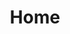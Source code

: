 ---
home: true
title: Home
heroImage: /branding/logo.png
actions:
  - text: Introduction
    link: ./introduction.md
    type: secondary
  - text: Get Started
    link: ./getting-started.md
    type: primary
features:
  - title: Super Easy
    details: Twitter.js provides an object-oriented interface by abstracting away all the boring and tedious stuff. This makes working with the Twitter API super easy and fun.
  - title: Type Safe
    details: Twitter.js is written in TypeScript, which means it provides out of the box type safety, inline docs, and autocompletion. It also makes the library less prone to bugs.
  - title: Well Documented
    details: We understand the value of good documentation. Twitter.js comes with a well documented API reference website for quick look ups and a guide for learning how to use the library.
footer: MIT Licensed | Copyright © 2021-Present <a href="https://github.com/iShibi">Shubham Parihar</a>
footerHtml: true
---